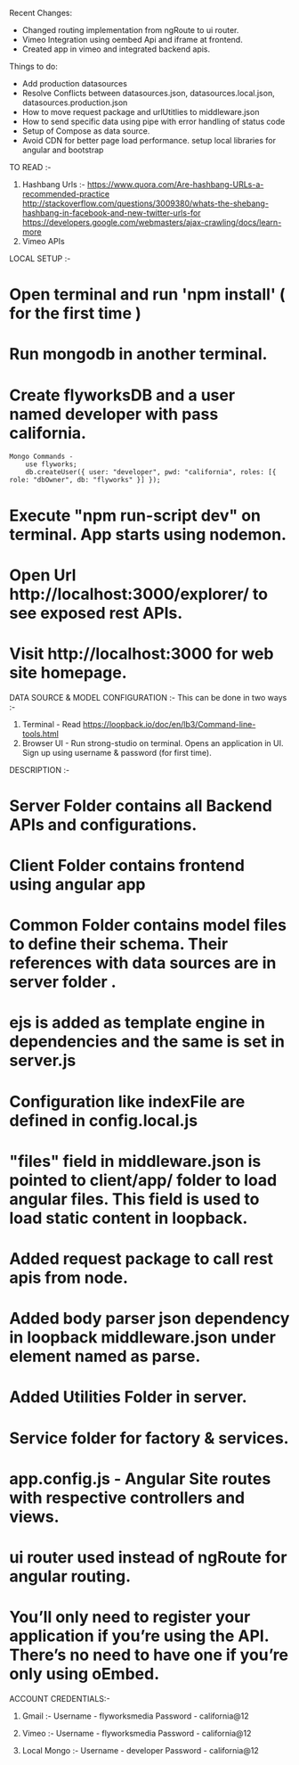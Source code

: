 Recent Changes:
* Changed routing implementation from ngRoute to ui router.
* Vimeo Integration using oembed Api and iframe at frontend.
* Created app in vimeo and integrated backend apis.

Things to do:
* Add production datasources
* Resolve Conflicts between datasources.json, datasources.local.json, datasources.production.json
* How to move request package and urlUtitlies to middleware.json
* How to send specific data using pipe with error handling of status code
* Setup of Compose as data source.
* Avoid CDN for better page load performance. setup local libraries for angular and bootstrap


TO READ :- 
1. Hashbang Urls :-
	https://www.quora.com/Are-hashbang-URLs-a-recommended-practice
	http://stackoverflow.com/questions/3009380/whats-the-shebang-hashbang-in-facebook-and-new-twitter-urls-for
	https://developers.google.com/webmasters/ajax-crawling/docs/learn-more
2. Vimeo APIs	


LOCAL SETUP :-
# Open terminal and run 'npm install' ( for the first time )
# Run mongodb in another terminal. 
# Create flyworksDB and a user named developer with pass california.
	Mongo Commands -
		use flyworks;
		db.createUser({ user: "developer", pwd: "california", roles: [{ role: "dbOwner", db: "flyworks" }] });
# Execute "npm run-script dev" on terminal. App starts using nodemon.
# Open Url http://localhost:3000/explorer/ to see exposed rest APIs.
# Visit http://localhost:3000 for web site homepage.


DATA SOURCE & MODEL CONFIGURATION :-
This can be done in two ways :-
1. Terminal - Read https://loopback.io/doc/en/lb3/Command-line-tools.html
2. Browser UI - Run strong-studio on terminal.  Opens an application in UI. Sign up using username & password (for first time).

DESCRIPTION :-
# Server Folder contains all Backend APIs and configurations.
# Client Folder contains frontend using angular app  
# Common Folder contains model files to define their schema. Their references with data sources are in server folder .
# ejs is added as template engine in dependencies and the same is set in server.js
# Configuration like indexFile are defined in config.local.js
# "files" field in middleware.json is pointed to client/app/ folder to load angular files. This field is used to load static content in loopback.
# Added request package to call rest apis from node.
# Added body parser json dependency in loopback middleware.json under element named as parse.
# Added Utilities Folder in server.
# Service folder for factory & services.
# app.config.js - Angular Site routes with respective controllers and views.
# ui router used instead of ngRoute for angular routing.
# You’ll only need to register your application if you’re using the API. There’s no need to have one if you’re only using oEmbed.



ACCOUNT CREDENTIALS:-

1. Gmail :- 
	Username - flyworksmedia
	Password - california@12

2. Vimeo :- 
	Username - flyworksmedia
	Password - california@12

3. Local Mongo :- 
	Username - developer
	Password - california@12